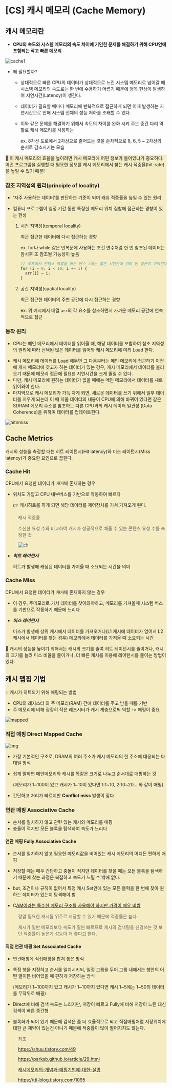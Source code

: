 # [CS] 캐시 메모리 (Cache Memory)

## 캐시 메모리란

+ **CPU의 속도와 시스템 메모리의 속도 차이에 기인한 문제를 해결하기 위해 CPU안에 포함되는 작고 빠른 메모리**

![cache1](https://developers.redhat.com/blog/wp-content/uploads/2016/02/will-cohen-blog_graphics-02-300x300.png)

+ 왜 필요할까? 

  + 상대적으로 빠른 CPU의 데이터가 상대적으로 느린 시스템 메모리로 넘어갈 때 시스템 메모리의 속도로는 한 번에 수용하기 어렵기 때문에 병목 현상이 발생하여 지연시간(Latency)이 생긴다.

  + 데이터가 필요할 때마다 메모리에 반복적으로 접근하게 되면 이때 발생하는 지연시간으로 인해 시스템 전체의 성능 저하를 초래할 수 있다.

  + 이와 같은 문제를 해결하기 위해서 속도의 차이를 완화 시켜 주는 중간 다리 역할로 캐시 메모리를 사용하는 

    ex. 8차선 도로에서 2차선으로 줄어드는 것을 순차적으로 8, 6, 5 ~ 2차선의 순서로 감소시키는 모습




<aside style="background-color: #f5ecc3;"> 📌 이 캐시 메모리의 효율을 높이려면 캐시 메모리에 어떤 정보가 들어있냐가 중요하다.<br/> 
    어떤 프로그램을 실행할 때 필요한 정보를 캐시 메모리에서 찾는 캐시 적중율(hit-rate)을 높일 수 있기 때문!





### 참조 지역성의 원리(principle of locality)

+ '자주 사용하는 데이터’를 판단하는 기준이 되며 캐쉬 적중률을 높일 수 있는 원리

+ 컴퓨터 프로그램이 일정 기간 동안 특정한 메모리 위치 집합에 접근하는 경향이 있는 현상

  1. 시간 지역성(temporal locality)

     최근 접근한 데이터에 다시 접근하는 경향

     ex. for나 while 같은 반복문에 사용하는 조건 변수처럼 한 번 참조된 데이터는 잠시후 또 참조될 가능성이 높음

     ```js
     // 루프에서 인덱스 역할을 하는 변수 i에는 짧은 시간안에 여러 번 접근이 이뤄진다.
     for (i = 0; i < 10; i += 1) {
       arr[i] = i;
     }
     ```

     

  2. 공간 지역성(spatial locality)

     최근 접근한 데이터의 주변 공간에 다시 접근하는 경향

     ex. 위 예시에서 배열 `arr`의 각 요소를 참조하면서 가까운 메모리 공간에 연속적으로 접근





### 동작 원리

+ CPU는 메인 메모리에서 데이터를 읽어올 때, 해당 데이터를 포함하여 참조 지역성의 원리에 따라 선택된 많은 데이터를 읽어와 캐시 메모리에 미리 Load 한다.

- 캐시 메모리에 데이터를 Load 해두면 그 다음부터는 메인 메모리에 접근하기 이전에 캐시 메모리에 찾고자 하는 데이터가 있는 경우, 캐시 메모리에서 데이터를 불러오기 때문에 메모리 접근에 필요한 지연시간을 크게 줄일 수 있다.
- 다만, 캐시 메모리에 원하는 데이터가 없을 때에는 메인 메모리에서 데이터를 새로 읽어와야 한다.
- 마지막으로 캐시 메모리가 가득 차게 되면, 새로운 데이터를 쓰기 위해서 일부 데이터를 지우게 되는데 이 때 지울 데이터의 내용이 CPU에 의해 바뀌어 있다면 같은 SDRAM 메모리 주소를 참조하는 다른 CPU와의 캐시 데이터 일관성 (Data Coherence)을 위하여 데이터를 업데이트한다.

![hitnmiss](https://img1.daumcdn.net/thumb/R1280x0/?scode=mtistory2&fname=https%3A%2F%2Fblog.kakaocdn.net%2Fdn%2Fcr7uZA%2Fbtr2r4lTyzA%2FwuC5HNt4MGPo4M1YEc0xc0%2Fimg.png)



## Cache Metrics

캐시의 성능을 측정할 때는 히트 레이턴시(Hit latency)와 미스 레이턴시(Miss latency)가 중요한 요인으로 꼽힌다.



### Cache Hit

CPU에서 요청한 데이터가 *캐시*에 존재하는 경우

- 위치도 가깝고 CPU 내부버스를 기반으로 작동하여 빠르다

  👉 캐시히트를 하게 되면 해당 데이터를 제어장치를 거쳐 가져오게 된다.

> 캐시 적중률
>
> 수신한 요청 수와 비교하여 캐시가 성공적으로 채울 수 있는 콘텐츠 요청 수를 측정한 것
>
> ![ch](https://www.cloudflare.com/resources/images/slt3lc6tev37/9tqnmxxbqjmGcBQPvMgJN/a804f98a247f09bd21e42c398c507e96/cache-hit-ratio.svg)

- ***히트 레이턴시***

  히트가 발생해 캐싱된 데이터를 가져올 때 소요되는 시간을 의미



### Cache Miss

CPU에서 요청한 데이터가 *캐시*에 존재하지 않는 경우

+ 이 경우, 주메모리로 가서 데이터를 찾아와야하고, 메모리를 가져올때 시스템 버스를 기반으로 작동하기 때문에 느리다

+ ***미스 레이턴시*** 

  미스가 발생해 상위 캐시에서 데이터를 가져오거나(L1 캐시에 데이터가 없어서 L2 캐시에서 데이터를 찾는 경우) 메모리에서 데이터를 가져올 때 소요되는 시간

  

<aside style="background-color: #f5ecc3;"> 📌 캐시의 성능을 높이기 위해서는 캐시의 크기를 줄여 히트 레이턴시를 줄이거나, 캐시의 크기를 늘려 미스 비율을 줄이거나, 더 빠른 캐시를 이용해 레이턴시를 줄이는 방법이 있다.





## 캐시 맵핑 기법

<aside> 💡 캐시가 히트되기 위해 매핑되는 방법


- CPU의 레지스터 와 주 메모리(RAM) 간에 데이터를 주고 받을 때를 기반
- 주 메모리에 비해 굉장히 작은 레즈시터가 캐시 계층으로써 역할 -> 매핑이 중요

![mapped](https://img1.daumcdn.net/thumb/R1280x0/?scode=mtistory2&fname=https%3A%2F%2Fblog.kakaocdn.net%2Fdn%2Fb2gDIS%2FbtrTmuNp9nv%2FSKC2xePOORfdmVKzlTNKQk%2Fimg.png)

### 직접 매핑 Direct Mapped Cache

![img](https://velog.velcdn.com/images/kimmy/post/b220a36a-309b-43b0-87e8-f0d6fc9123b2/image.png)

- 가장 기본적인 구조로, DRAM의 여러 주소가 캐시 메모리의 한 주소에 대응되는 다대일 방식
- 쉽게 말하면 메인메모리와 캐시를 똑같은 크기로 나누고 순서대로 매핑하는 것

  (메모리가 1~100이 있고 캐시가 1~10이 있다면 1:1~10, 2:10~20... 와 같이 매핑)
- 간단하고 처리가 빠르지만 **Conflict miss** 발생이 잦다



### 연관 매핑 Associative Cache

- 순서를 일치하지 않고 관련 있는 캐시와 메모리를 매핑
- 충돌이 적지만 모든 블록을 탐색하여 속도가 느리다



#### 연관 매핑 Fully Associative Cache

- 순서를 일치하지 않고 필요한 메모리값을 비어있는 캐시 메모리의 어디든 편하게 매핑
- 저장할 때는 매우 간단하고 충돌이 적지만 데이터를 찾을 때는 모든 블록을 탐색하기 때문에 찾는 과정은 복잡하고 속도가 느릴 수 밖에 없다.
- but, 조건이나 규칙이 없어서 특정 캐시 Set안에 있는 모든 블럭을 한 번에 찾아 원하는 데이터가 있는지 탐색해야 함

- C<u>AM이라는 특수한 메모리 구조를 사용해야 하지만 가격이 매우 비쌈</u>

> 정말 필요한 캐시들 위주로 저장할 수 있기 때문에 적중률은 높다. 
>
> 캐시가 일반 메모리보다 속도가 훨씬 빠르므로 캐시의 검색량을 신경쓰는 것 보단 적중률이 높은게 성능이 더 좋다고 한다.



#### 직접 연관 매핑 Set Associated Cache

- 연관매핑에 직접매핑을 합쳐 놓은 방식
- 특정 행을 지정하고 순서를 일치시키되, 일정 그룹을 두어 그룹 내에서는 행안의 어떤 열이든 비어있을 때 편하게 저장하는 방식

  (메모리가 1~100까지 있고 캐시가 1~10까지 있다면 캐시 1~5에는 1~50의 데이터를 무작위로 매핑)
- Direct에 비해 검색 속도는 느리지만, 저장이 빠르고 Fully에 비해 저장이 느린 대신 검색이 빠른 중간형
- 블록화가 되어 있기 때문에 검색은 좀 더 효율적으로 되고 직접매핑처럼 저장위치에 대한 큰 제약이 있는건 아니기 때문에 적중률이 많이 떨어지지도 않는다. 





> 참조
>
> https://shuu.tistory.com/49
>
> https://parksb.github.io/article/29.html
>
> [캐시메모리의-개념과-매핑기법에-대한-설명](https://gguljaem.tistory.com/entry/%EC%BA%90%EC%8B%9C%EB%A9%94%EB%AA%A8%EB%A6%AC%EC%9D%98-%EA%B0%9C%EB%85%90%EA%B3%BC-%EB%A7%A4%ED%95%91%EA%B8%B0%EB%B2%95%EC%97%90-%EB%8C%80%ED%95%9C-%EC%84%A4%EB%AA%85)
>
> https://ttl-blog.tistory.com/1095